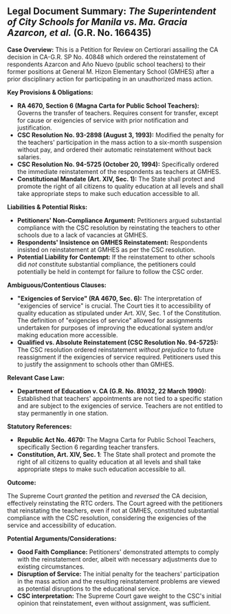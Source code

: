 ## Legal Document Summary: *The Superintendent of City Schools for Manila vs. Ma. Gracia Azarcon, et al.* (G.R. No. 166435)

**Case Overview:**  This is a Petition for Review on Certiorari assailing the CA decision in CA-G.R. SP No. 40848 which ordered the reinstatement of respondents Azarcon and Año Nuevo (public school teachers) to their former positions at General M. Hizon Elementary School (GMHES) after a prior disciplinary action for participating in an unauthorized mass action.

**Key Provisions & Obligations:**

*   **RA 4670, Section 6 (Magna Carta for Public School Teachers):**  Governs the transfer of teachers.  Requires consent for transfer, except for cause or exigencies of service with prior notification and justification.
*   **CSC Resolution No. 93-2898 (August 3, 1993):** Modified the penalty for the teachers' participation in the mass action to a six-month suspension without pay, and ordered their automatic reinstatement without back salaries.
*   **CSC Resolution No. 94-5725 (October 20, 1994):** Specifically ordered the immediate reinstatement of the respondents as teachers at GMHES.
*   **Constitutional Mandate (Art. XIV, Sec. 1):** The State shall protect and promote the right of all citizens to quality education at all levels and shall take appropriate steps to make such education accessible to all.

**Liabilities & Potential Risks:**

*   **Petitioners' Non-Compliance Argument:** Petitioners argued substantial compliance with the CSC resolution by reinstating the teachers to other schools due to a lack of vacancies at GMHES.
*   **Respondents' Insistence on GMHES Reinstatement:** Respondents insisted on reinstatement at GMHES as per the CSC resolution.
*   **Potential Liability for Contempt:** If the reinstatement to other schools did *not* constitute substantial compliance, the petitioners could potentially be held in contempt for failure to follow the CSC order.

**Ambiguous/Contentious Clauses:**

*   **"Exigencies of Service" (RA 4670, Sec. 6):**  The interpretation of "exigencies of service" is crucial. The Court ties it to accessibility of quality education as stipulated under Art. XIV, Sec. 1 of the Constitution. The definition of "exigencies of service" allowed for assignments undertaken for purposes of improving the educational system and/or making education more accessible.
*   **Qualified vs. Absolute Reinstatement (CSC Resolution No. 94-5725):**  The CSC resolution ordered reinstatement *without prejudice* to future reassignment if the exigencies of service required.  Petitioners used this to justify the assignment to schools other than GMHES.

**Relevant Case Law:**

*   **Department of Education v. CA (G.R. No. 81032, 22 March 1990):** Established that teachers' appointments are not tied to a specific station and are subject to the exigencies of service. Teachers are not entitled to stay permanently in one station.

**Statutory References:**

*   **Republic Act No. 4670:**  The Magna Carta for Public School Teachers, specifically Section 6 regarding teacher transfers.
*   **Constitution, Art. XIV, Sec. 1**: The State shall protect and promote the right of all citizens to quality education at all levels and shall take appropriate steps to make such education accessible to all.

**Outcome:**

The Supreme Court *granted* the petition and *reversed* the CA decision, effectively reinstating the RTC orders.  The Court agreed with the petitioners that reinstating the teachers, even if not at GMHES, constituted substantial compliance with the CSC resolution, considering the exigencies of the service and accessibility of education.

**Potential Arguments/Considerations:**

*   **Good Faith Compliance:** Petitioners' demonstrated attempts to comply with the reinstatement order, albeit with necessary adjustments due to existing circumstances.
*   **Disruption of Service:** The initial penalty for the teachers' participation in the mass action and the resulting reinstatement problems are viewed as potential disruptions to the educational service.
*   **CSC interpretation:** The Supreme Court gave weight to the CSC's initial opinion that reinstatement, even without assignment, was sufficient.

